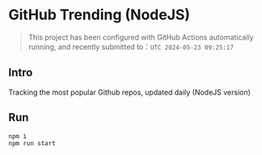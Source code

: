 # GitHub Trending (NodeJS)

> This project has been configured with GitHub Actions automatically running, and recently submitted to：`UTC 2024-05-23 09:25:17`

## Intro

Tracking the most popular Github repos, updated daily (NodeJS version)

## Run

```bash
npm i
npm run start
```
